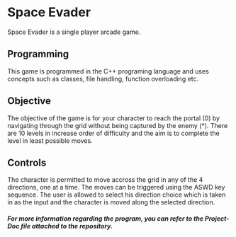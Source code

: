 # Space Evader

Space Evader is a single player arcade game.

## Programming

This game is programmed in the C++ programing language and uses concepts such as classes, file handling, function overloading etc.

## Objective

The objective of the game is for your character to reach the portal (0) by navigating through the grid without being captured by the enemy (*). There are 10 levels in increase order of difficulty and the aim is to complete the level in least possible moves.

## Controls

The character is permitted to move accross the grid in any of the 4 directions, one at a time. The moves can be triggered using the ASWD key sequence. The user is allowed to select his direction choice which is taken in as the input and the character is moved along the selected direction.

##### For more information regarding the program, you can refer to the Project-Doc file attached to the repository. 

 
